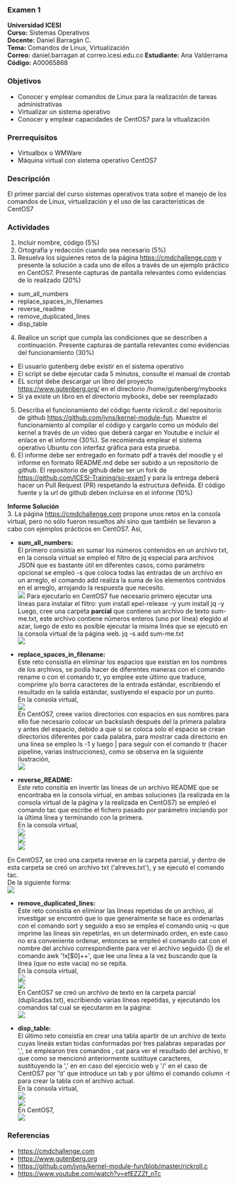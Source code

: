 ### Examen 1
**Universidad ICESI**  
**Curso:** Sistemas Operativos  
**Docente:** Daniel Barragán C.  
**Tema:** Comandos de Linux, Virtualización  
**Correo:** daniel.barragan at correo.icesi.edu.co
**Estudiante:** Ana Valderrama  
**Código:** A00065868  


### Objetivos
* Conocer y emplear comandos de Linux para la realización de tareas administrativas
* Virtualizar un sistema operativo
* Conocer y emplear capacidades de CentOS7 para la vitualización

### Prerrequisitos
* Virtualbox o WMWare
* Máquina virtual con sistema operativo CentOS7

### Descripción
El primer parcial del curso sistemas operativos trata sobre el manejo de los comandos de Linux, virtualización y el uso de las características de CentOS7

### Actividades
1. Incluir nombre, código (5%)
2. Ortografía y redacción cuando sea necesario (5%)
3. Resuelva los siguienes retos de la página https://cmdchallenge.com y presente la solución a cada uno de ellos a través de un ejemplo práctico en CentOS7. Presente capturas de pantalla relevantes como evidencias de lo realizado (20%)
  * sum_all_numbers
  * replace_spaces_in_filenames
  * reverse_readme
  * remove_duplicated_lines
  * disp_table
4. Realice un script que cumpla las condiciones que se describen a continuación. Presente capturas de pantalla relevantes como evidencias del funcionamiento (30%)
  * El usuario gutenberg debe existir en el sistema operativo
  * El script se debe ejecutar cada 5 minutos, consulte el manual de crontab
  * EL script debe descargar un libro del proyecto https://www.gutenberg.org/ en el directorio /home/gutenberg/mybooks
  * Si ya existe un libro en el directorio mybooks, debe ser reemplazado  
5. Describa el funcionamiento del código fuente rickroll.c del repositorio de github https://github.com/jvns/kernel-module-fun. Muestre el funcionamiento al compilar el código y cargarlo como un módulo del kernel a través de un video que deberá cargar en Youtube e incluir el enlace en el informe (30%). Se recomienda emplear el sistema operativo Ubuntu con interfaz gráfica para esta prueba.
6. El informe debe ser entregado en formato pdf a través del moodle y el informe en formato README.md debe ser subido a un repositorio de github. El repositorio de github debe ser un fork de https://github.com/ICESI-Training/so-exam1 y para la entrega deberá hacer un Pull Request (PR) respetando la estructura definida. El código fuente y la url de github deben incluirse en el informe (10%)  

**Informe Solución**  
3. La página https://cmdchallenge.com propone unos retos en la consola virtual, pero no sólo fueron resueltos ahí sino que también se llevaron a cabo con ejemplos prácticos en CentOS7.
Así,  
- **sum_all_numbers:**  
El primero consistía en sumar los números contenidos en un archivo txt, en la consola virtual se empleó el filtro de jq especial para archivos JSON que es bastante útil en diferentes casos, como parámetro opcional se empleó -s que coloca todas las entradas de un archivo en un arreglo, el comando add realiza la suma de los elementos contnidos en el arreglo, arrojando la respuesta que necesito.  
![][1]
Para ejecutarlo en CentOS7 fue necesario primero ejecutar una líneas para instalar el filtro:
yum install epel-release -y
yum install jq -y
Luego, cree una carpeta **parcial** que contiene un archivo de texto sum-me.txt, este archivo contiene números enteros (uno por línea) elegido al azar, luego de esto es posible ejecutar la misma linéa que se ejecutó en la consola virtual de la página web.
jq -s add sum-me.txt  
![][2]  
  
- **replace_spaces_in_filename:**  
Este reto consistía en eliminar los espacios que existían en los nombres de los archivos, se podía hacer de diferentes maneras con el comando rename o con el comando tr, yo emplee este último que traduce, comprime y/o borra caracteres de la entrada estándar, escribiendo el resultado en la salida estándar, sustiyendo el espacio por un punto.  
En la consola virtual,  
![][3]  
En CentOS7, creee varios directorios con espacios en sus nombres para ello fue necesario colocar un backslash después del la primera palabra y antes del espacio, debido a que si se coloca solo el espacio se crean directorios diferentes por cada palabra, para mostrar cada directorio en una linea se empleo ls -1 y luego | para seguir con el comando tr (hacer pipeline, varias instrucciones), como se observa en la siguiente ilustración,   
![][4]  
  
- **reverse_README:**   
Este reto consitía en invertir las líneas de un archivo README que se encontraba en la consola virtual, en ambas soluciones (la realizada en la consola virtual de la página y la realizada en CentOS7) se empleó el comando tac que escribe el fichero pasado por parámetro iniciando por la última línea y terminando con la primera.  
En la consola virtual,  
![][5]  
![][6]  
![][7]  

En CentOS7, se creó una carpeta reverse en la carpeta parcial, y dentro de esta carpeta se creó un archivo txt ('alreves.txt'), y se ejecutó el comando tac.  
De la siguiente forma:  
![][8]  

- **remove_duplicated_lines:**  
Este reto consistía en eliminar las líneas repetidas de un archivo, al investigar se encontró que lo que generalmente se hace es ordenarlas con el comando sort y seguido a eso se emplea el comando uniq -u que imprime las líneas sin repetirlas, en un determinado orden, en este caso no era conveniente ordenar, entonces se empleó el comando cat con el nombre del archivo correspondiente para ver el archivo seguido (|) de el comando awk '!x[$0]++', que lee una línea a la vez buscando que la linea (que no este vacía) no se repita.  
En la consola virtual,  
![][9]  
![][10]  
En CentOS7 se creó un archivo de texto en la carpeta parcial (duplicadas.txt), escribiendo varias líneas repetidas, y ejecutando los comandos tal cual se ejecutaron en la página:  
![][11]  
  
- **disp_table:**  
El último reto consistía en crear una tabla apartir de un archivo de texto cuyas lineás estan todas conformadas por tres palabras separadas por ',', se emplearon tres comandos , cat para ver el resultado del archivo, tr que como se mencionó anteriormente sustituye caracteres, sustituyendo la ',' en en caso del ejercicio web y '/' en el caso de CentOS7 por '\t' que introduce un tab y por último el comando column -t para crear la tabla con el archivo actual.  
En la consola virtual,  
![][12]  
![][13]  
En CentOS7,  
![][14]  


### Referencias
* https://cmdchallenge.com  
* https://www.gutenberg.org  
* https://github.com/jvns/kernel-module-fun/blob/master/rickroll.c
* https://www.youtube.com/watch?v=efEZZZf_nTc

[1]: images/Desafio1.PNG
[2]: images/Desafio1C.PNG  
[3]: images/Desafio2.PNG
[4]: images/Desafio2C.PNG 
[5]: images/Desafio31.PNG
[6]: images/Desafio32.PNG 
[7]: images/Desafio33.PNG
[8]: images/Desafio3C.PNG 
[9]: images/Desafio41.PNG 
[10]: images/Desafio42.PNG
[11]: images/Desafio4C.PNG 
[12]: images/Desafio51.PNG 
[13]: images/Desafio52.PNG
[14]: images/Desafio5C.PNG 

